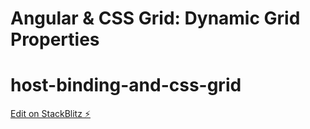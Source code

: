 # Angular & CSS Grid: Dynamic Grid Properties


# host-binding-and-css-grid

[Edit on StackBlitz ⚡️](https://stackblitz.com/edit/host-binding-and-css-grid)
